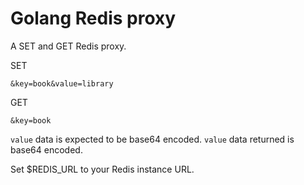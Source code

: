 Golang Redis proxy
===================

A SET and GET Redis proxy. 

SET

`&key=book&value=library`

GET

`&key=book`

`value` data is expected to be base64 encoded.
`value` data returned is base64 encoded.

Set $REDIS_URL to your Redis instance URL.